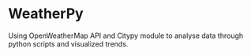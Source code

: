 # WeatherPy
Using OpenWeatherMap API and Citypy module to analyse data through python scripts and visualized trends. 
